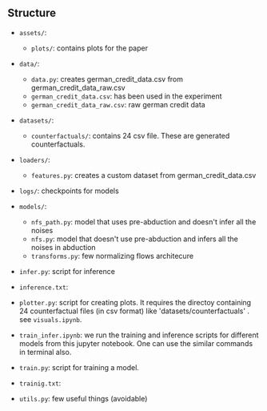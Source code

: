 




## Structure

- `assets/`:
    - `plots/`: contains plots for the paper
- `data/`:
    - `data.py`: creates german_credit_data.csv from german_credit_data_raw.csv
    - `german_credit_data.csv`: has been used in the experiment
    - `german_credit_data_raw.csv`: raw german credit data
- `datasets/`:
    - `counterfactuals/`: contains 24 csv file. These are generated counterfactuals.
- `loaders/`: 
    - `features.py`: creates a custom dataset from german_credit_data.csv 

- `logs/`: checkpoints for models

-  `models/`:
    - `nfs_path.py`: model that uses pre-abduction and doesn't infer all the noises
    - `nfs.py`: model that doesn't use pre-abduction and infers all the noises in abduction
    - `transforms.py`: few normalizing flows architecure

- `infer.py`: script for inference

- `inference.txt`: 


- `plotter.py`: script for creating plots. It requires the directoy containing 24 counterfactual files (in csv format) like 'datasets/counterfactuals' . see `visuals.ipynb`.

-  `train_infer.ipynb`: we run the training and inference scripts for different models from this jupyter notebook. One can use the similar commands in terminal also.

- `train.py`: script for training a model.

- `trainig.txt`:

- `utils.py`: few useful things (avoidable)